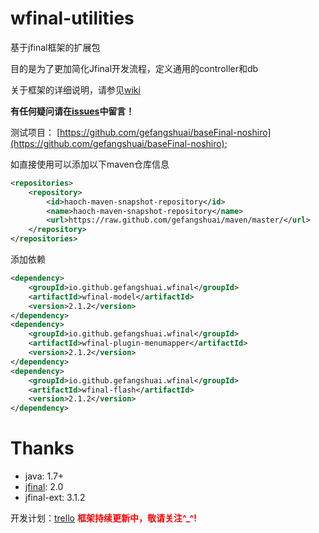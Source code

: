 wfinal-utilities
===========

基于jfinal框架的扩展包

目的是为了更加简化Jfinal开发流程，定义通用的controller和db

关于框架的详细说明，请参见[wiki](https://github.com/gefangshuai/wfinal-utilities/wiki)

**有任何疑问请在[issues](https://github.com/gefangshuai/wfinal-utilities/issues)中留言！**

测试项目：
[https://github.com/gefangshuai/baseFinal-noshiro](https://github.com/gefangshuai/baseFinal-noshiro);

如直接使用可以添加以下maven仓库信息
```xml
<repositories>
    <repository>
        <id>haoch-maven-snapshot-repository</id>
        <name>haoch-maven-snapshot-repository</name>
        <url>https://raw.github.com/gefangshuai/maven/master/</url>
    </repository>
</repositories>
```

添加依赖
```xml
<dependency>
    <groupId>io.github.gefangshuai.wfinal</groupId>
    <artifactId>wfinal-model</artifactId>
    <version>2.1.2</version>
</dependency>
<dependency>
    <groupId>io.github.gefangshuai.wfinal</groupId>
    <artifactId>wfinal-plugin-menumapper</artifactId>
    <version>2.1.2</version>
</dependency>
<dependency>
    <groupId>io.github.gefangshuai.wfinal</groupId>
    <artifactId>wfinal-flash</artifactId>
    <version>2.1.2</version>
</dependency>
```

# Thanks
- java: 1.7+
- [jfinal](http://jfinal.com): 2.0
- jfinal-ext: 3.1.2

开发计划：[trello](https://trello.com/b/E5DipJOj/wfinal)
<strong style="color: red">框架持续更新中，敬请关注^_^!</strong>